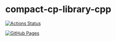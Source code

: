 # compact-cp-library-cpp

[![Actions Status](https://github.com/suisen-cp/compact-cp-library-cpp/workflows/verify/badge.svg)](https://github.com/suisen-cp/compact-cp-library-cpp/actions)

[![GitHub Pages](https://img.shields.io/static/v1?label=GitHub+Pages&message=+&color=brightgreen&logo=github)](https://suisen-cp.github.io/compact-cp-library-cpp/)

